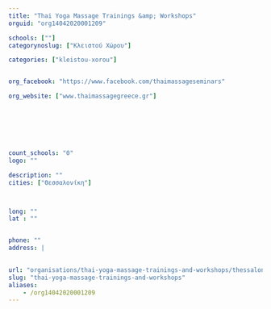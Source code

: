 ```yaml
---
title: "Thai Yoga Massage Trainings &amp; Workshops"
orguid: "org14042020001209"

schools: [""]
categorynoslug: ["Κλειστού Χώρου"]

categories: ["kleistou-xorou"]


org_facebook: "https://www.facebook.com/thaimassageseminars"

org_website: ["www.thaimassagegreece.gr"]







count_schools: "0"
logo: ""

description: ""
cities: ["Θεσσαλονίκη"]



long: ""
lat : ""


phone: ""
address: |
    

url: "organisations/thai-yoga-massage-trainings-and-workshops/thessaloniki/kleistou-xorou"
slug: "thai-yoga-massage-trainings-and-workshops"
aliases:
    - /org14042020001209
---
```



